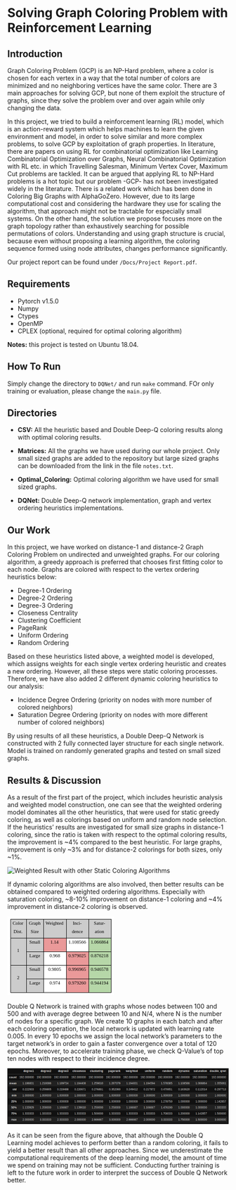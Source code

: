 # Solving Graph Coloring Problem with Reinforcement Learning

## Introduction

Graph Coloring Problem (GCP) is an NP-Hard problem, where a color is chosen for each vertex in a way that the total number of colors are minimized and no neighboring vertices have the same color. There are 3 main approaches for solving GCP, but none of them exploit the structure of graphs, since they solve the problem over and over again while only changing the data. 

In this project, we tried to build a reinforcement learning (RL) model, which is an action-reward system which helps machines to learn the given environment and model, in order to solve similar and more complex problems,  to solve GCP by exploitation of graph properties.
In literature, there are papers on using RL for combinatorial optimization like Learning Combinatorial Optimization over Graphs, Neural Combinatorial Optimization with RL etc. in which Travelling Salesman, Minimum Vertex Cover, Maximum Cut problems are tackled. It can be argued that applying RL to NP-Hard problems is a hot topic but our problem -GCP- has not been investigated widely in the literature. There is a related work which has been done in Coloring Big Graphs with AlphaGoZero. However, due to its large computational cost and considering the hardware they use for scaling the algorithm, that approach might not be tractable for especially small systems. On the other hand, the solution we propose focuses more on the graph topology rather than exhaustively searching for possible permutations of colors. Understanding and using graph structure is crucial, because even without proposing a learning algorithm, the coloring sequence formed using node attributes, changes performance significantly.

Our project report can be found under `/Docs/Project Report.pdf`.

## Requirements

- Pytorch v1.5.0
- Numpy 
- Ctypes
- OpenMP
- CPLEX (optional, required for optimal coloring algorithm)

**Notes:** this project is tested on Ubuntu 18.04.

## How To Run

Simply change the directory to `DQNet/` and run `make` command. FOr only training or evaluation, please change the `main.py` file.

## Directories

- **CSV:** All the heuristic based and Double Deep-Q coloring results along with optimal coloring results.

- **Matrices:** All the graphs we have used during our whole project. Only small sized graphs are added to the repository but large sized graphs can be downloaded from the link in the file `notes.txt`.

- **Optimal_Coloring:** Optimal coloring algorithm we have used for small sized graphs. 

- **DQNet:** Double Deep-Q network implementation, graph and vertex ordering heuristics implementations.

## Our Work

In this project, we have worked on distance-1 and distance-2 Graph Coloring Problem on undirected and unweighted graphs. For our coloring algorithm, a greedy approach is preferred that chooses first fitting color to each node. Graphs are colored with respect to the vertex ordering heuristics below:

- Degree-1 Ordering
- Degree-2 Ordering
- Degree-3 Ordering
- Closeness Centrality
- Clustering Coefficient
- PageRank
- Uniform Ordering
- Random Ordering

Based on these heuristics listed above, a weighted model is developed, which assigns weights for each single vertex ordering heuristic and creates a new ordering. However, all these steps were static coloring processes. Therefore, we have also added 2 different dynamic coloring heuristics to our analysis:

- Incidence Degree Ordering (priority on nodes with more number of colored neighbors)
- Saturation Degree Ordering (priority on nodes with more different number of colored neighbors)

By using results of all these heuristics, a Double Deep-Q Network is constructed with 2 fully connected layer structure for each single network. Model is trained on randomly generated graphs and tested on small sized graphs.

## Results & Discussion

As a result of the first part of the project, which includes heuristic analysis and weighted model construction, one can see that the weighted ordering model dominates all the other heuristics, that were used for static greedy coloring, as well as colorings based on uniform and random node selection. If the heuristics’ results are investigated for small size graphs in distance-1 coloring, since the ratio is taken with respect to the optimal coloring results, the improvement is ~4% compared to the best heuristic. For large graphs, improvement is only ~3% and for distance-2 colorings for both sizes, only ~1%. 

![Weighted Result with other Static Coloring Algorithms](./Images/weighed_results.png)

If dynamic coloring algorithms are also involved, then better results can be obtained compared to weighted ordering algorithms. Especially with saturation coloring, ~8-10% improvement on distance-1 coloring and ~4% improvement in distance-2 coloring is observed. 

![Dynamic Coloring Results Comparison with Weighted Model](./Images/saturation_results.png)

Double Q Network is trained with graphs whose nodes between 100 and 500 and with average degree between 10 and N/4, where N is the number of nodes for a specific graph. We create 10 graphs in each batch and after each coloring operation, the local network is updated with learning rate 0.005. In every 10 epochs we assign the local network’s parameters to the target network’s in order to gain a faster convergence over a total of 120 epochs. Moreover, to accelerate training phase, we check Q-Value’s of top ten nodes with respect to their incidence degree.

![Results of All Models in Distance-1 Coloring On Small Graphs](./Images/doubleq_results.png)

As it can be seen from the figure above, that although the Double Q Learning model achieves to perform better than a random coloring, it fails to yield a better result than all other approaches. Since we underestimate the computational requirements of the deep learning model, the amount of time we spend on training may not be sufficient. Conducting further training is left to the future work in order to interpret the success of Double Q Network better.


